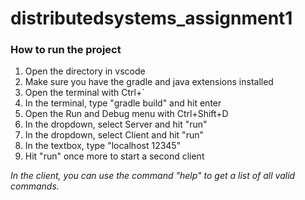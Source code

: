 # distributedsystems_assignment1

### How to run the project
1. Open the directory in vscode
2. Make sure you have the gradle and java extensions installed
3. Open the terminal with Ctrl+`
4. In the terminal, type "gradle build" and hit enter
5. Open the Run and Debug menu with Ctrl+Shift+D
6. In the dropdown, select Server and hit "run"
8. In the dropdown, select Client and hit "run"
9. In the textbox, type "localhost 12345"
10. Hit "run" once more to start a second client

*In the client, you can use the command "help" to get a list of all valid commands.*

